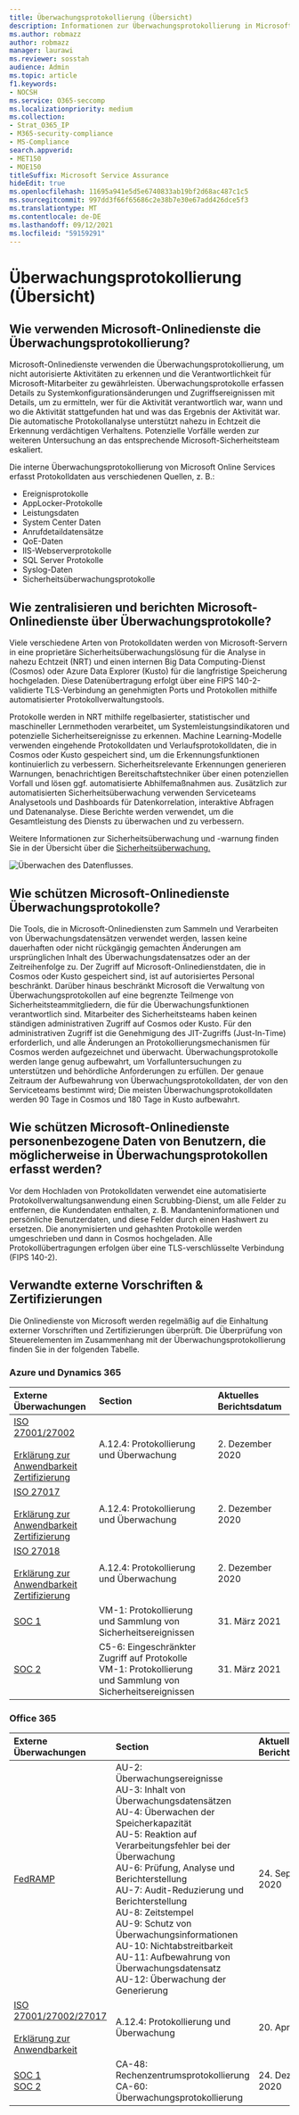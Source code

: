 ```yaml
---
title: Überwachungsprotokollierung (Übersicht)
description: Informationen zur Überwachungsprotokollierung in Microsoft 365
ms.author: robmazz
author: robmazz
manager: laurawi
ms.reviewer: sosstah
audience: Admin
ms.topic: article
f1.keywords:
- NOCSH
ms.service: O365-seccomp
ms.localizationpriority: medium
ms.collection:
- Strat_O365_IP
- M365-security-compliance
- MS-Compliance
search.appverid:
- MET150
- MOE150
titleSuffix: Microsoft Service Assurance
hideEdit: true
ms.openlocfilehash: 11695a941e5d5e6740833ab19bf2d68ac487c1c5
ms.sourcegitcommit: 997dd3f66f65686c2e38b7e30e67add426dce5f3
ms.translationtype: MT
ms.contentlocale: de-DE
ms.lasthandoff: 09/12/2021
ms.locfileid: "59159291"
---
```

# <a name="audit-logging-overview"></a>Überwachungsprotokollierung (Übersicht)

## <a name="how-do-microsoft-online-services-employ-audit-logging"></a>Wie verwenden Microsoft-Onlinedienste die Überwachungsprotokollierung?

Microsoft-Onlinedienste verwenden die Überwachungsprotokollierung, um nicht autorisierte Aktivitäten zu erkennen und die Verantwortlichkeit für Microsoft-Mitarbeiter zu gewährleisten. Überwachungsprotokolle erfassen Details zu Systemkonfigurationsänderungen und Zugriffsereignissen mit Details, um zu ermitteln, wer für die Aktivität verantwortlich war, wann und wo die Aktivität stattgefunden hat und was das Ergebnis der Aktivität war. Die automatische Protokollanalyse unterstützt nahezu in Echtzeit die Erkennung verdächtigen Verhaltens. Potenzielle Vorfälle werden zur weiteren Untersuchung an das entsprechende Microsoft-Sicherheitsteam eskaliert.

Die interne Überwachungsprotokollierung von Microsoft Online Services erfasst Protokolldaten aus verschiedenen Quellen, z. B.:

- Ereignisprotokolle
- AppLocker-Protokolle
- Leistungsdaten
- System Center Daten
- Anrufdetaildatensätze
- QoE-Daten
- IIS-Webserverprotokolle
- SQL Server Protokolle
- Syslog-Daten
- Sicherheitsüberwachungsprotokolle

## <a name="how-do-microsoft-online-services-centralize-and-report-on-audit-logs"></a>Wie zentralisieren und berichten Microsoft-Onlinedienste über Überwachungsprotokolle?

Viele verschiedene Arten von Protokolldaten werden von Microsoft-Servern in eine proprietäre Sicherheitsüberwachungslösung für die Analyse in nahezu Echtzeit (NRT) und einen internen Big Data Computing-Dienst (Cosmos) oder Azure Data Explorer (Kusto) für die langfristige Speicherung hochgeladen. Diese Datenübertragung erfolgt über eine FIPS 140-2-validierte TLS-Verbindung an genehmigten Ports und Protokollen mithilfe automatisierter Protokollverwaltungstools.

Protokolle werden in NRT mithilfe regelbasierter, statistischer und maschineller Lernmethoden verarbeitet, um Systemleistungsindikatoren und potenzielle Sicherheitsereignisse zu erkennen. Machine Learning-Modelle verwenden eingehende Protokolldaten und Verlaufsprotokolldaten, die in Cosmos oder Kusto gespeichert sind, um die Erkennungsfunktionen kontinuierlich zu verbessern. Sicherheitsrelevante Erkennungen generieren Warnungen, benachrichtigen Bereitschaftstechniker über einen potenziellen Vorfall und lösen ggf. automatisierte Abhilfemaßnahmen aus. Zusätzlich zur automatisierten Sicherheitsüberwachung verwenden Serviceteams Analysetools und Dashboards für Datenkorrelation, interaktive Abfragen und Datenanalyse. Diese Berichte werden verwendet, um die Gesamtleistung des Diensts zu überwachen und zu verbessern.

Weitere Informationen zur Sicherheitsüberwachung und -warnung finden Sie in der Übersicht über die [Sicherheitsüberwachung.](assurance-security-monitoring.md)

![Überwachen des Datenflusses.](../media/assurance-audit-data-flow.png)

## <a name="how-do-microsoft-online-services-protect-audit-logs"></a>Wie schützen Microsoft-Onlinedienste Überwachungsprotokolle?

Die Tools, die in Microsoft-Onlinediensten zum Sammeln und Verarbeiten von Überwachungsdatensätzen verwendet werden, lassen keine dauerhaften oder nicht rückgängig gemachten Änderungen am ursprünglichen Inhalt des Überwachungsdatensatzes oder an der Zeitreihenfolge zu. Der Zugriff auf Microsoft-Onlinedienstdaten, die in Cosmos oder Kusto gespeichert sind, ist auf autorisiertes Personal beschränkt. Darüber hinaus beschränkt Microsoft die Verwaltung von Überwachungsprotokollen auf eine begrenzte Teilmenge von Sicherheitsteammitgliedern, die für die Überwachungsfunktionen verantwortlich sind. Mitarbeiter des Sicherheitsteams haben keinen ständigen administrativen Zugriff auf Cosmos oder Kusto. Für den administrativen Zugriff ist die Genehmigung des JIT-Zugriffs (Just-In-Time) erforderlich, und alle Änderungen an Protokollierungsmechanismen für Cosmos werden aufgezeichnet und überwacht. Überwachungsprotokolle werden lange genug aufbewahrt, um Vorfalluntersuchungen zu unterstützen und behördliche Anforderungen zu erfüllen. Der genaue Zeitraum der Aufbewahrung von Überwachungsprotokolldaten, der von den Serviceteams bestimmt wird; Die meisten Überwachungsprotokolldaten werden 90 Tage in Cosmos und 180 Tage in Kusto aufbewahrt.

## <a name="how-do-microsoft-online-services-protect-user-personal-data-that-may-be-captured-in-audit-logs"></a>Wie schützen Microsoft-Onlinedienste personenbezogene Daten von Benutzern, die möglicherweise in Überwachungsprotokollen erfasst werden?

Vor dem Hochladen von Protokolldaten verwendet eine automatisierte Protokollverwaltungsanwendung einen Scrubbing-Dienst, um alle Felder zu entfernen, die Kundendaten enthalten, z. B. Mandanteninformationen und persönliche Benutzerdaten, und diese Felder durch einen Hashwert zu ersetzen. Die anonymisierten und gehashten Protokolle werden umgeschrieben und dann in Cosmos hochgeladen. Alle Protokollübertragungen erfolgen über eine TLS-verschlüsselte Verbindung (FIPS 140-2).

## <a name="related-external-regulations--certifications"></a>Verwandte externe Vorschriften & Zertifizierungen

Die Onlinedienste von Microsoft werden regelmäßig auf die Einhaltung externer Vorschriften und Zertifizierungen überprüft. Die Überprüfung von Steuerelementen im Zusammenhang mit der Überwachungsprotokollierung finden Sie in der folgenden Tabelle.

### <a name="azure-and-dynamics-365"></a>Azure und Dynamics 365

| **Externe Überwachungen** | **Section** | **Aktuelles Berichtsdatum** |
|:--------------------|:------------|:-----------------------|
| [ISO 27001/27002](https://servicetrust.microsoft.com/ViewPage/MSComplianceGuideV3?command=Download&downloadType=Document&downloadId=e9116047-f327-430c-a83f-166b7e561ad6&tab=7027ead0-3d6b-11e9-b9e1-290b1eb4cdeb&docTab=7027ead0-3d6b-11e9-b9e1-290b1eb4cdeb_ISO_Reports) <br><br> [Erklärung zur Anwendbarkeit](https://servicetrust.microsoft.com/ViewPage/MSComplianceGuideV3?command=Download&downloadType=Document&downloadId=00af6c3e-7f3e-4e0d-8b0e-79f45ef2cef1&tab=7027ead0-3d6b-11e9-b9e1-290b1eb4cdeb&docTab=7027ead0-3d6b-11e9-b9e1-290b1eb4cdeb_ISO_Reports) <br> [Zertifizierung](https://servicetrust.microsoft.com/ViewPage/MSComplianceGuideV3?command=Download&downloadType=Document&downloadId=d7af5304-3a31-40e6-9abb-e26352305d41&tab=7027ead0-3d6b-11e9-b9e1-290b1eb4cdeb&docTab=7027ead0-3d6b-11e9-b9e1-290b1eb4cdeb_ISO_Reports) | A.12.4: Protokollierung und Überwachung | 2. Dezember 2020 |
| [ISO 27017](https://servicetrust.microsoft.com/ViewPage/MSComplianceGuideV3?command=Download&downloadType=Document&downloadId=e9116047-f327-430c-a83f-166b7e561ad6&tab=7027ead0-3d6b-11e9-b9e1-290b1eb4cdeb&docTab=7027ead0-3d6b-11e9-b9e1-290b1eb4cdeb_ISO_Reports) <br><br> [Erklärung zur Anwendbarkeit](https://servicetrust.microsoft.com/ViewPage/MSComplianceGuideV3?command=Download&downloadType=Document&downloadId=a3bca0ac-867d-4204-b66b-13665f5f1e8d&tab=7027ead0-3d6b-11e9-b9e1-290b1eb4cdeb&docTab=7027ead0-3d6b-11e9-b9e1-290b1eb4cdeb_ISO_Reports) <br> [Zertifizierung](https://servicetrust.microsoft.com/ViewPage/MSComplianceGuideV3?command=Download&downloadType=Document&downloadId=25718a8a-f34d-41e1-a95a-c49246508787&tab=7027ead0-3d6b-11e9-b9e1-290b1eb4cdeb&docTab=7027ead0-3d6b-11e9-b9e1-290b1eb4cdeb_ISO_Reports) | A.12.4: Protokollierung und Überwachung | 2. Dezember 2020 |
| [ISO 27018](https://servicetrust.microsoft.com/ViewPage/MSComplianceGuideV3?command=Download&downloadType=Document&downloadId=e9116047-f327-430c-a83f-166b7e561ad6&tab=7027ead0-3d6b-11e9-b9e1-290b1eb4cdeb&docTab=7027ead0-3d6b-11e9-b9e1-290b1eb4cdeb_ISO_Reports) <br><br> [Erklärung zur Anwendbarkeit](https://servicetrust.microsoft.com/ViewPage/MSComplianceGuideV3?command=Download&downloadType=Document&downloadId=00af6c3e-7f3e-4e0d-8b0e-79f45ef2cef1&tab=7027ead0-3d6b-11e9-b9e1-290b1eb4cdeb&docTab=7027ead0-3d6b-11e9-b9e1-290b1eb4cdeb_ISO_Reports) <br> [Zertifizierung](https://servicetrust.microsoft.com/ViewPage/MSComplianceGuideV3?command=Download&downloadType=Document&downloadId=56904fc3-0942-4ff5-9eef-7cabc751a25c&tab=7027ead0-3d6b-11e9-b9e1-290b1eb4cdeb&docTab=7027ead0-3d6b-11e9-b9e1-290b1eb4cdeb_ISO_Reports) | A.12.4: Protokollierung und Überwachung | 2. Dezember 2020 |
| [SOC 1](https://servicetrust.microsoft.com/ViewPage/MSComplianceGuideV3?command=Download&downloadType=Document&downloadId=b8721ebd-af20-42fe-b22f-8332b0a19517&tab=7027ead0-3d6b-11e9-b9e1-290b1eb4cdeb&docTab=7027ead0-3d6b-11e9-b9e1-290b1eb4cdeb_SOC_%2F_SSAE_16_Reports) | VM-1: Protokollierung und Sammlung von Sicherheitsereignissen | 31. März 2021 |
| [SOC 2](https://servicetrust.microsoft.com/ViewPage/MSComplianceGuideV3?command=Download&downloadType=Document&downloadId=234a0f57-83c1-4afc-a586-a0e7a59592f7&tab=7027ead0-3d6b-11e9-b9e1-290b1eb4cdeb&docTab=7027ead0-3d6b-11e9-b9e1-290b1eb4cdeb_SOC_%2F_SSAE_16_Reports) | C5-6: Eingeschränkter Zugriff auf Protokolle <br> VM-1: Protokollierung und Sammlung von Sicherheitsereignissen | 31. März 2021 |

### <a name="office-365"></a>Office 365

| **Externe Überwachungen** | **Section** | **Aktuelles Berichtsdatum** |
|:--------------------|:------------|:-----------------------|
| [FedRAMP](https://compliance.microsoft.com/compliancemanager) | AU-2: Überwachungsereignisse <br> AU-3: Inhalt von Überwachungsdatensätzen <br> AU-4: Überwachen der Speicherkapazität <br> AU-5: Reaktion auf Verarbeitungsfehler bei der Überwachung <br> AU-6: Prüfung, Analyse und Berichterstellung <br> AU-7: Audit-Reduzierung und Berichterstellung <br> AU-8: Zeitstempel <br> AU-9: Schutz von Überwachungsinformationen  <br> AU-10: Nichtabstreitbarkeit <br> AU-11: Aufbewahrung von Überwachungsdatensatz <br> AU-12: Überwachung der Generierung  | 24. September 2020 |
| [ISO 27001/27002/27017](https://servicetrust.microsoft.com/ViewPage/MSComplianceGuideV3?command=Download&downloadType=Document&downloadId=8d625374-4f2d-49f8-9d37-a4281ba98222&tab=7027ead0-3d6b-11e9-b9e1-290b1eb4cdeb&docTab=7027ead0-3d6b-11e9-b9e1-290b1eb4cdeb_ISO_Reports) <br><br> [Erklärung zur Anwendbarkeit](https://servicetrust.microsoft.com/ViewPage/MSComplianceGuideV3?command=Download&downloadType=Document&downloadId=c0df4ce8-c77e-4183-84eb-c8688470d8b1&tab=7027ead0-3d6b-11e9-b9e1-290b1eb4cdeb&docTab=7027ead0-3d6b-11e9-b9e1-290b1eb4cdeb_ISO_Reports) | A.12.4: Protokollierung und Überwachung | 20. April 2021 |
| [SOC 1](https://servicetrust.microsoft.com/ViewPage/MSComplianceGuideV3?command=Download&downloadType=Document&downloadId=90df3f9c-3aaf-4dbf-99d0-ca9f2991721b&tab=7027ead0-3d6b-11e9-b9e1-290b1eb4cdeb&docTab=7027ead0-3d6b-11e9-b9e1-290b1eb4cdeb_SOC_%2F_SSAE_16_Reports) <br> [SOC 2](https://servicetrust.microsoft.com/ViewPage/MSComplianceGuideV3?command=Download&downloadType=Document&downloadId=a73c1738-7892-42b7-acd3-87b6371c53f6&tab=7027ead0-3d6b-11e9-b9e1-290b1eb4cdeb&docTab=7027ead0-3d6b-11e9-b9e1-290b1eb4cdeb_SOC_%2F_SSAE_16_Reports) | CA-48: Rechenzentrumsprotokollierung <br> CA-60: Überwachungsprotokollierung | 24. Dezember 2020 |